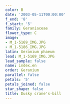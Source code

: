 ```yaml
---
color: B
date: '2003-05-11T00:00:00'
f_end: '8'
f_start: '5'
family: Geraniaceae
flower_type: C
image:
- M_1-5169_IMG.JPG
- M_1-5186_IMG.JPG
latin: Geranium phaeum
lead: M_1-5169_IMG.JPG
lead_sample: false
name: index.en
order: Geranium
parallel: false
petals: '5'
petals_joined: false
star_shape: false
title: Dusky crane's-bill
---
```

